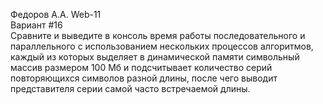 Федоров А.А. Web-11  
Вариант #16  
Сравните и выведите в консоль время работы последовательного и параллельного с использованием нескольких процессов алгоритмов, каждый из которых выделяет в динамической памяти символьный массив размером 100 Мб и подсчитывает количество серий повторяющихся символов разной длины, после чего выводит представителя серии самой часто встречаемой длины.  